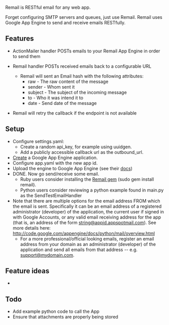 Remail is RESTful email for any web app.

Forget configuring SMTP servers and queues, just use Remail. 
Remail uses Google App Engine to send and receive emails RESTfully.

## Features
* ActionMailer handler POSTs emails to your Remail App Engine in order to send them
* Remail handler POSTs received emails back to a configurable URL
  * Remail will sent an Email hash with the following attributes:
    * raw - The raw content of the message
    * sender - Whom sent it
    * subject - The subject of the incoming message
    * to - Who it was intend it to
    * date - Send date of the message
    
* Remail will retry the callback if the endpoint is not available

## Setup
* Configure settings.yaml:
  * Create a random api_key, for example using uuidgen.
  * Add a publicly accessible callback url as the outbound_url.
* [Create](https://appengine.google.com/) a Google App Engine application.
* Configure app.yaml with the new app id.
* Upload the engine to Google App Engine (see their [docs](http://code.google.com/appengine/docs))
* DONE. Now go send/receive some email.
  * Ruby users consider installing the [Remail gem](http://github.com/maccman/remail) (sudo gem install remail).
  * Python users consider reviewing a python example found in main.py as the SendTestEmailHandler
* Note that there are multiple options for the email address FROM which the email is sent. Specifically it can be an email address of a registered administrator (developer) of the application, the current user if signed in with Google Accounts, or any valid email receiving address for the app (that is, an address of the form string@appid.appspotmail.com). See more details here: http://code.google.com/appengine/docs/python/mail/overview.html
  * For a more professional/official looking emails, register an email address from your domain as an administrator (developer) of the application and send all emails from that address -- e.g. support@mydomain.com.


## Feature ideas
* 

## Todo
* Add example python code to call the App
* Ensure that attachments are properly being stored 
